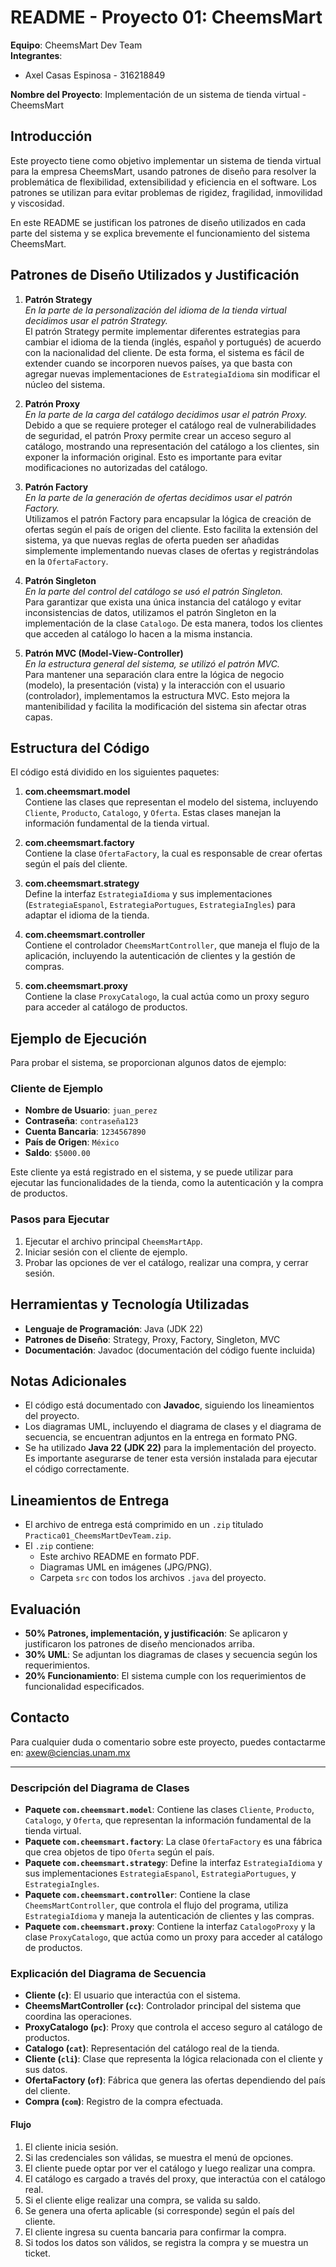 
# README - Proyecto 01: CheemsMart

**Equipo**: CheemsMart Dev Team  
**Integrantes**:  

- Axel Casas Espinosa - 316218849

**Nombre del Proyecto**: Implementación de un sistema de tienda virtual - CheemsMart

## Introducción

Este proyecto tiene como objetivo implementar un sistema de tienda virtual para la empresa CheemsMart, usando patrones de diseño para resolver la problemática de flexibilidad, extensibilidad y eficiencia en el software. Los patrones se utilizan para evitar problemas de rigidez, fragilidad, inmovilidad y viscosidad.

En este README se justifican los patrones de diseño utilizados en cada parte del sistema y se explica brevemente el funcionamiento del sistema CheemsMart.

## Patrones de Diseño Utilizados y Justificación

1. **Patrón Strategy**  
   *En la parte de la personalización del idioma de la tienda virtual decidimos usar el patrón Strategy.*  
   El patrón Strategy permite implementar diferentes estrategias para cambiar el idioma de la tienda (inglés, español y portugués) de acuerdo con la nacionalidad del cliente. De esta forma, el sistema es fácil de extender cuando se incorporen nuevos países, ya que basta con agregar nuevas implementaciones de `EstrategiaIdioma` sin modificar el núcleo del sistema.

2. **Patrón Proxy**  
   *En la parte de la carga del catálogo decidimos usar el patrón Proxy.*  
   Debido a que se requiere proteger el catálogo real de vulnerabilidades de seguridad, el patrón Proxy permite crear un acceso seguro al catálogo, mostrando una representación del catálogo a los clientes, sin exponer la información original. Esto es importante para evitar modificaciones no autorizadas del catálogo.

3. **Patrón Factory**  
   *En la parte de la generación de ofertas decidimos usar el patrón Factory.*  
   Utilizamos el patrón Factory para encapsular la lógica de creación de ofertas según el país de origen del cliente. Esto facilita la extensión del sistema, ya que nuevas reglas de oferta pueden ser añadidas simplemente implementando nuevas clases de ofertas y registrándolas en la `OfertaFactory`.

4. **Patrón Singleton**  
   *En la parte del control del catálogo se usó el patrón Singleton.*  
   Para garantizar que exista una única instancia del catálogo y evitar inconsistencias de datos, utilizamos el patrón Singleton en la implementación de la clase `Catalogo`. De esta manera, todos los clientes que acceden al catálogo lo hacen a la misma instancia.

5. **Patrón MVC (Model-View-Controller)**  
   *En la estructura general del sistema, se utilizó el patrón MVC.*  
   Para mantener una separación clara entre la lógica de negocio (modelo), la presentación (vista) y la interacción con el usuario (controlador), implementamos la estructura MVC. Esto mejora la mantenibilidad y facilita la modificación del sistema sin afectar otras capas.

## Estructura del Código

El código está dividido en los siguientes paquetes:

1. **com.cheemsmart.model**  
   Contiene las clases que representan el modelo del sistema, incluyendo `Cliente`, `Producto`, `Catalogo`, y `Oferta`. Estas clases manejan la información fundamental de la tienda virtual.

2. **com.cheemsmart.factory**  
   Contiene la clase `OfertaFactory`, la cual es responsable de crear ofertas según el país del cliente.

3. **com.cheemsmart.strategy**  
   Define la interfaz `EstrategiaIdioma` y sus implementaciones (`EstrategiaEspanol`, `EstrategiaPortugues`, `EstrategiaIngles`) para adaptar el idioma de la tienda.

4. **com.cheemsmart.controller**  
   Contiene el controlador `CheemsMartController`, que maneja el flujo de la aplicación, incluyendo la autenticación de clientes y la gestión de compras.

5. **com.cheemsmart.proxy**  
   Contiene la clase `ProxyCatalogo`, la cual actúa como un proxy seguro para acceder al catálogo de productos.

## Ejemplo de Ejecución

Para probar el sistema, se proporcionan algunos datos de ejemplo:

### Cliente de Ejemplo

- **Nombre de Usuario**: `juan_perez`
- **Contraseña**: `contraseña123`
- **Cuenta Bancaria**: `1234567890`
- **País de Origen**: `México`
- **Saldo**: `$5000.00`

Este cliente ya está registrado en el sistema, y se puede utilizar para ejecutar las funcionalidades de la tienda, como la autenticación y la compra de productos.

### Pasos para Ejecutar

1. Ejecutar el archivo principal `CheemsMartApp`.
2. Iniciar sesión con el cliente de ejemplo.
3. Probar las opciones de ver el catálogo, realizar una compra, y cerrar sesión.

## Herramientas y Tecnología Utilizadas

- **Lenguaje de Programación**: Java (JDK 22)
- **Patrones de Diseño**: Strategy, Proxy, Factory, Singleton, MVC
- **Documentación**: Javadoc (documentación del código fuente incluida)

## Notas Adicionales

- El código está documentado con **Javadoc**, siguiendo los lineamientos del proyecto.
- Los diagramas UML, incluyendo el diagrama de clases y el diagrama de secuencia, se encuentran adjuntos en la entrega en formato PNG.
- Se ha utilizado **Java 22 (JDK 22)** para la implementación del proyecto. Es importante asegurarse de tener esta versión instalada para ejecutar el código correctamente.
  
## Lineamientos de Entrega

- El archivo de entrega está comprimido en un `.zip` titulado `Practica01_CheemsMartDevTeam.zip`.
- El `.zip` contiene:
  - Este archivo README en formato PDF.
  - Diagramas UML en imágenes (JPG/PNG).
  - Carpeta `src` con todos los archivos `.java` del proyecto.
  
## Evaluación

- **50% Patrones, implementación, y justificación**: Se aplicaron y justificaron los patrones de diseño mencionados arriba.
- **30% UML**: Se adjuntan los diagramas de clases y secuencia según los requerimientos.
- **20% Funcionamiento**: El sistema cumple con los requerimientos de funcionalidad especificados.

## Contacto

Para cualquier duda o comentario sobre este proyecto, puedes contactarme en: <axew@ciencias.unam.mx>

---

### Descripción del Diagrama de Clases

- **Paquete `com.cheemsmart.model`**: Contiene las clases `Cliente`, `Producto`, `Catalogo`, y `Oferta`, que representan la información fundamental de la tienda virtual.
- **Paquete `com.cheemsmart.factory`**: La clase `OfertaFactory` es una fábrica que crea objetos de tipo `Oferta` según el país.
- **Paquete `com.cheemsmart.strategy`**: Define la interfaz `EstrategiaIdioma` y sus implementaciones `EstrategiaEspanol`, `EstrategiaPortugues`, y `EstrategiaIngles`.
- **Paquete `com.cheemsmart.controller`**: Contiene la clase `CheemsMartController`, que controla el flujo del programa, utiliza `EstrategiaIdioma` y maneja la autenticación de clientes y las compras.
- **Paquete `com.cheemsmart.proxy`**: Contiene la interfaz `CatalogoProxy` y la clase `ProxyCatalogo`, que actúa como un proxy para acceder al catálogo de productos.

### Explicación del Diagrama de Secuencia

- **Cliente (`c`)**: El usuario que interactúa con el sistema.
- **CheemsMartController (`cc`)**: Controlador principal del sistema que coordina las operaciones.
- **ProxyCatalogo (`pc`)**: Proxy que controla el acceso seguro al catálogo de productos.
- **Catalogo (`cat`)**: Representación del catálogo real de la tienda.
- **Cliente (`cli`)**: Clase que representa la lógica relacionada con el cliente y sus datos.
- **OfertaFactory (`of`)**: Fábrica que genera las ofertas dependiendo del país del cliente.
- **Compra (`com`)**: Registro de la compra efectuada.

#### Flujo

1. El cliente inicia sesión.
2. Si las credenciales son válidas, se muestra el menú de opciones.
3. El cliente puede optar por ver el catálogo y luego realizar una compra.
4. El catálogo es cargado a través del proxy, que interactúa con el catálogo real.
5. Si el cliente elige realizar una compra, se valida su saldo.
6. Se genera una oferta aplicable (si corresponde) según el país del cliente.
7. El cliente ingresa su cuenta bancaria para confirmar la compra.
8. Si todos los datos son válidos, se registra la compra y se muestra un ticket.